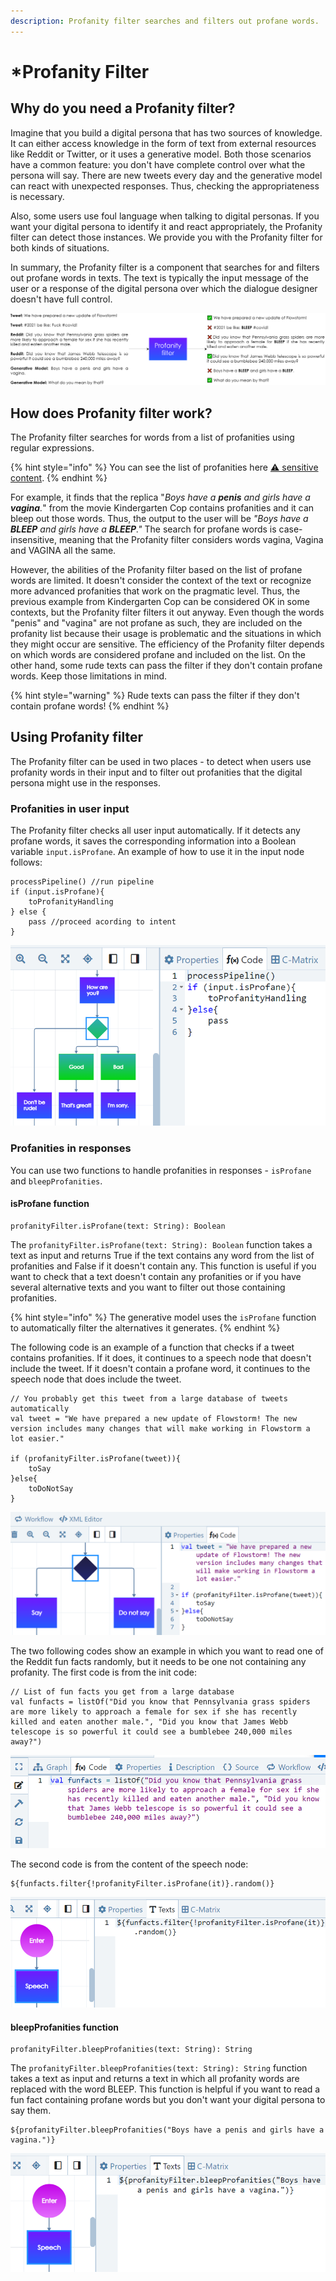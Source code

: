 ```yaml
---
description: Profanity filter searches and filters out profane words.
---
```


# \*Profanity Filter

## Why do you need a Profanity filter?

Imagine that you build a digital persona that has two sources of knowledge. It can either access knowledge in the form of text from external resources like Reddit or Twitter, or it uses a generative model. Both those scenarios have a common feature: you don't have complete control over what the persona will say. There are new tweets every day and the generative model can react with unexpected responses. Thus, checking the appropriateness is necessary.

Also, some users use foul language when talking to digital personas. If you want your digital persona to identify it and react appropriately, the Profanity filter can detect those instances. We provide you with the Profanity filter for both kinds of situations.

In summary, the Profanity filter is a component that searches for and filters out profane words in texts. The text is typically the input message of the user or a response of the digital persona over which the dialogue designer doesn't have full control.

![Profanity filter applied to tweets, Reddit fun facts and output of Generative model](../../.gitbook/assets/ProfanityFilter.png)

## How does Profanity filter work?

The Profanity filter searches for words from a list of profanities using regular expressions.&#x20;

{% hint style="info" %}
You can see the list of profanities here [⚠ sensitive content](https://core.flowstorm.ai/file/assets/spaces/61e589c079e5143f41f6a083).
{% endhint %}

For example, it finds that the replica "_Boys have a **penis** and girls have a **vagina**._" from the movie Kindergarten Cop contains profanities and it can bleep out those words. Thus, the output to the user will be _"Boys have a **BLEEP** and girls have a **BLEEP**."_ The search for profane words is case-insensitive, meaning that the Profanity filter considers words vagina, Vagina and VAGINA all the same.

However, the abilities of the Profanity filter based on the list of profane words are limited. It doesn't consider the context of the text or recognize more advanced profanities that work on the pragmatic level. Thus, the previous example from Kindergarten Cop can be considered OK in some contexts, but the Profanity filter filters it out anyway. Even though the words "penis" and "vagina" are not profane as such, they are included on the profanity list because their usage is problematic and the situations in which they might occur are sensitive. The efficiency of the Profanity filter depends on which words are considered profane and included on the list. On the other hand, some rude texts can pass the filter if they don't contain profane words. Keep those limitations in mind.

{% hint style="warning" %}
Rude texts can pass the filter if they don't contain profane words!
{% endhint %}

## Using Profanity filter

The Profanity filter can be used in two places - to detect when users use profanity words in their input and to filter out profanities that the digital persona might use in the responses.

### Profanities in user input

The Profanity filter checks all user input automatically. If it detects any profane words, it saves the corresponding information into a Boolean variable `input.isProfane`. An example of how to use it in the input node follows:

```
processPipeline() //run pipeline
if (input.isProfane){
    toProfanityHandling
} else {
    pass //proceed acording to intent
}
```

![Example of how to handle profanities in user input](<../../.gitbook/assets/image (3) (1) (1).png>)

### Profanities in responses

You can use two functions to handle profanities in responses - `isProfane` and `bleepProfanities`.

#### isProfane function

```
profanityFilter.isProfane(text: String): Boolean
```

The `profanityFilter.isProfane(text: String): Boolean` function takes a text as input and returns True if the text contains any word from the list of profanities and False if it doesn't contain any. This function is useful if you want to check that a text doesn't contain any profanities or if you have several alternative texts and you want to filter out those containing profanities.

{% hint style="info" %}
The generative model uses the `isProfane` function to automatically filter the alternatives it generates.
{% endhint %}

The following code is an example of a function that checks if a tweet contains profanities. If it does, it continues to a speech node that doesn't include the tweet. If it doesn't contain a profane word, it continues to the speech node that does include the tweet.

```
// You probably get this tweet from a large database of tweets automatically
val tweet = "We have prepared a new update of Flowstorm! The new version includes many changes that will make working in Flowstorm a lot easier."

if (profanityFilter.isProfane(tweet)){
    toSay
}else{
    toDoNotSay
}
```

![Example of isProfane function](<../../.gitbook/assets/image (4) (1).png>)

The two following codes show an example in which you want to read one of the Reddit fun facts randomly, but it needs to be one not containing any profanity. The first code is from the init code:

```
// List of fun facts you get from a large database
val funfacts = listOf("Did you know that Pennsylvania grass spiders are more likely to approach a female for sex if she has recently killed and eaten another male.", "Did you know that James Webb telescope is so powerful it could see a bumblebee 240,000 miles away?")
```

![List of fun facts in init code. In reality, those fun facts would be crawled automatically from the web or retrieved from a database.](<../../.gitbook/assets/image (5) (1) (1).png>)

The second code is from the content of the speech node:

```
${funfacts.filter{!profanityFilter.isProfane(it)}.random()}
```

![Example of filtering by isProfane function](<../../.gitbook/assets/image (6) (1).png>)

#### bleepProfanities function

```
profanityFilter.bleepProfanities(text: String): String
```

The `profanityFilter.bleepProfanities(text: String): String` function takes a text as input and returns a text in which all profanity words are replaced with the word BLEEP. This function is helpful if you want to read a fun fact containing profane words but you don't want your digital persona to say them.

```
${profanityFilter.bleepProfanities("Boys have a penis and girls have a vagina.")}
```

![Example of bleepProfanities function](<../../.gitbook/assets/image (7) (1) (1).png>)



